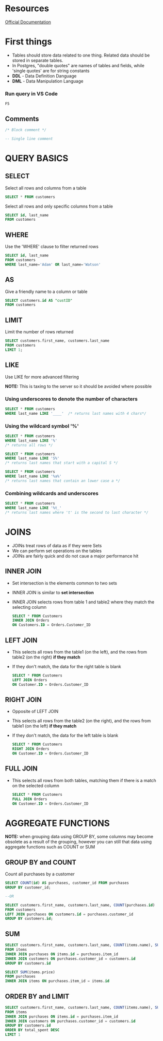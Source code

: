 # Resources

[Official Documentation](https://www.postgresql.org/docs/10/index.html)

# First things

- Tables should store data related to one thing.  Related data should be stored in separate tables.
- In Postgres, "double quotes" are names of tables and fields, while 'single quotes' are for string constants
- **DDL** - Data Definition Danguage
- **DML** - Data Manipulation Language

### Run query in VS Code

    F5

## Comments

```sql
/* Block comment */

-- Single line comment
```

# QUERY BASICS

## SELECT

Select all rows and columns from a table

```sql
SELECT * FROM customers
```

Select all rows and only specific columns from a table

```sql
SELECT id, last_name
FROM customers
```

## WHERE

Use the 'WHERE' clause to filter returned rows

```sql
SELECT id, last_name 
FROM customers
WHERE last_name='Adam' OR last_name='Watson'
```

## AS

Give a friendly name to a column or table

```sql
SELECT customers.id AS "custID"
FROM customers
```

## LIMIT

Limit the number of rows returned

```sql
SELECT customers.first_name, customers.last_name 
FROM customers 
LIMIT 1;
```

## LIKE

Use LIKE for more advanced filtering

**NOTE:** This is taxing to the server so it should be avoided where possible

### Using underscores to denote the number of characters

```sql
SELECT * FROM customers
WHERE last_name LIKE '____'  /* returns last names with 4 chars*/
```

### Using the wildcard symbol '%'

```sql
SELECT * FROM customers
WHERE last_name LIKE '%'
/* returns all rows */
```

```sql
SELECT * FROM customers
WHERE last_name LIKE 'S%' 
/* returns last names that start with a capital S */
```

```sql
SELECT * FROM customers
WHERE last_name LIKE '%a%' 
/* returns last names that contain an lower case a */
```

### Combining wildcards and underscores

```sql
SELECT * FROM customers
WHERE last_name LIKE '%t_'
/* returns last names where 't' is the second to last character */
```

# JOINS

- JOINs treat rows of data as if they were Sets
- We can perform set operations on the tables
- JOINs are fairly quick and do not caue a major performance hit

## INNER JOIN

- Set intersection is the elements common to two sets
- INNER JOIN is similar to **set intersection**
- INNER JOIN selects rows from table 1 and table2 where they match the selecting column

    ```sql
    SELECT * FROM Customers
    INNER JOIN Orders
    ON Customers.ID = Orders.Customer_ID
    ```

## LEFT JOIN

- This selects all rows from the table1 (on the left), and the rows from table2 (on the right) **if they match**
- If they don't match, the data for the right table is blank

    ```sql
    SELECT * FROM Customers
    LEFT JOIN Orders
    ON Customer.ID = Orders.Customer_ID
    ```

## RIGHT JOIN

- Opposite of LEFT JOIN
- This selects all rows from the table2 (on the right), and the rows from table1 (on the left) **if they match**
- If they don't match, the data for the left table is blank

    ```sql
    SELECT * FROM Customers
    RIGHT JOIN Orders
    ON Customer.ID = Orders.Customer_ID
    ```

## FULL JOIN

- This selects all rows from both tables, matching them if there is a match on the selected column

    ```sql
    SELECT * FROM Customers
    FULL JOIN Orders
    ON Customer.ID = Orders.Customer_ID
    ```

# AGGREGATE FUNCTIONS

**NOTE:** when grouping data using GROUP BY,  some columns may become obsolete as a result of the grouping, however you can still that data using aggregate functions such as COUNT or SUM

## GROUP BY and COUNT

Count all purchases by a customer

```sql
SELECT COUNT(id) AS purchases, customer_id FROM purchases
GROUP BY customer_id;

--OR

SELECT customers.first_name, customers.last_name, COUNT(purchases.id)
FROM customers
LEFT JOIN purchases ON customers.id = purchases.customer_id
GROUP BY customers.id;
```

## SUM

```sql
SELECT customers.first_name, customers.last_name, COUNT(items.name), SUM(items.price)
FROM items
INNER JOIN purchases ON items.id = purchases.item_id
INNER JOIN customers ON purchases.customer_id = customers.id
GROUP BY customers.id
```

```sql
SELECT SUM(items.price)
FROM purchases
INNER JOIN items ON purchases.item_id = items.id
```

## ORDER BY and LIMIT

```sql
SELECT customers.first_name, customers.last_name, COUNT(items.name), SUM(items.price) AS "total_spent"
FROM items
INNER JOIN purchases ON items.id = purchases.item_id
INNER JOIN customers ON purchases.customer_id = customers.id
GROUP BY customers.id
ORDER BY total_spent DESC
LIMIT 1
```
